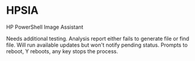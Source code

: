 # HPSIA
HP PowerShell Image Assistant


Needs additional testing. Analysis report either fails to generate file or find file. Will run available updates but won't notify pending status. Prompts to reboot, Y reboots, any key stops the process.
